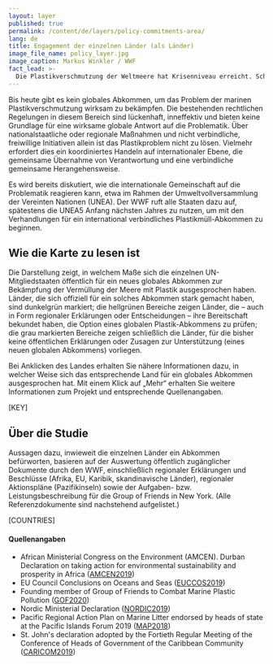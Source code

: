 ```yaml
---
layout: layer
published: true
permalink: /content/de/layers/policy-commitments-area/
lang: de
title: Engagement der einzelnen Länder (als Länder)
image_file_name: policy_layer.jpg
image_caption: Markus Winkler / WWF
fact_lead: >-
  Die Plastikverschmutzung der Weltmeere hat Krisenniveau erreicht. Schätzungen zufolge gelangen jährlich über acht Millionen Tonnen Plastikmüll in die Ozeane der Welt und bedrohen damit marine Lebewesen, Küstenlebensräume und potentiell auch die menschliche Gesundheit. Die Vermüllung der Meere ist ein globales Problem, das dringend eine globale Antwort erfordert. Es ist an der Zeit, mit den Verhandlungen für ein neues, global verbindliches Abkommen gegen den Eintrag von Plastikmüll in die Weltmeere zu beginnen!
---
```


Bis heute gibt es kein globales Abkommen, um das Problem der marinen Plastikverschmutzung wirksam zu bekämpfen. Die bestehenden rechtlichen Regelungen in diesem Bereich sind lückenhaft, inneffektiv und bieten keine Grundlage für eine wirksame globale Antwort auf die Problematik. Über nationalstaatliche oder regionale Maßnahmen und nicht verbindliche, freiwillige Initiativen allein ist das Plastikproblem nicht zu lösen. Vielmehr erfordert dies ein koordiniertes Handeln auf internationaler Ebene, die gemeinsame Übernahme von Verantwortung und eine verbindliche gemeinsame Herangehensweise.

Es wird bereits diskutiert, wie die internationale Gemeinschaft auf die Problematik reagieren kann, etwa im Rahmen der Umweltvollversammlung der Vereinten Nationen (UNEA). Der WWF ruft alle Staaten dazu auf, spätestens die UNEA5 Anfang nächsten Jahres zu nutzen, um mit den Verhandlungen für ein international verbindliches Plastikmüll-Abkommen zu beginnen.

## Wie die Karte zu lesen ist

Die Darstellung zeigt, in welchem Maße sich die einzelnen UN-Mitgliedstaaten öffentlich für ein neues globales Abkommen zur Bekämpfung der Vermüllung der Meere mit Plastik ausgesprochen haben. Länder, die sich offiziell für ein solches Abkommen stark gemacht haben, sind dunkelgrün markiert; die hellgrünen Bereiche zeigen Länder, die – auch in Form regionaler Erklärungen oder Entscheidungen – ihre Bereitschaft bekundet haben, die Option eines globalen Plastik-Abkommens zu prüfen; die grau markierten Bereiche zeigen schließlich die Länder, für die bisher keine öffentlichen Erklärungen oder Zusagen zur Unterstützung (eines neuen globalen Abkommens) vorliegen.

Bei Anklicken des Landes erhalten Sie nähere Informationen dazu, in welcher Weise sich das entsprechende Land für ein globales Abkommen ausgesprochen hat. Mit einem Klick auf „Mehr“ erhalten Sie weitere Informationen zum Projekt und entsprechende Quellenangaben.

[KEY]

## Über die Studie

Aussagen dazu, inwieweit die einzelnen Länder ein Abkommen befürworten, basieren auf der Auswertung öffentlich zugänglicher Dokumente durch den WWF, einschließlich regionaler Erklärungen und Beschlüsse (Afrika, EU, Karibik, skandinavische Länder), regionaler Aktionspläne (Pazifikinseln) sowie der Aufgaben- bzw. Leistungsbeschreibung für die Group of Friends in New York. (Alle Referenzdokumente sind nachstehend aufgelistet.)

[COUNTRIES]

<div class="mpx-reference">
  <h4>Quellenangaben</h4>
  <ul>
    <li>
      African Ministerial Congress on the Environment (AMCEN). Durban Declaration on taking action for environmental sustainability and prosperity in Africa (<a href="https://wedocs.unep.org/bitstream/handle/20.500.11822/30786/AMCEN_17L1.pdf?sequence=1&isAllowed=y" target="_blank">AMCEN2019</a>)
    </li>
    <li>
      EU Council Conclusions on Oceans and Seas (<a href="https://www.consilium.europa.eu/media/41384/st14249-en19.pdf" target="_blank">EUCCOS2019</a>)
    </li>
    <li>
      Founding member of Group of Friends to Combat Marine Plastic Pollution (<a href="https://www.norway.no/en/missions/UN/news/news-from-norwayun/CombatMarinePlastic/#Objectives" target="_blank">GOF2020</a>)
    </li>
    <li>
      Nordic Ministerial Declaration (<a href="https://www.norden.org/en/declaration/nordic-ministerial-declaration-call-global-agreement-combat-marine-plastic-litter-and" target="_blank">NORDIC2019</a>)
    </li>
    <li>
      Pacific Regional Action Plan on Marine Litter endorsed by heads of state at the Pacific Islands Forum 2019 (<a href="https://www.sprep.org/sites/default/files/documents/publications/MAP-Digital-small.pdf" target="_blank">MAP2018</a>)
    </li>
    <li>
      St. John's declaration adopted by the Fortieth Regular Meeting of the Conference of Heads of Government of the Caribbean Community (<a href="https://today.caricom.org/2019/07/06/communique-issued-at-the-conclusion-of-the-fortieth-regular-meeting-of-the-conference-of-heads-of-government-of-the-caribbean-community-gros-islet-saint-lucia-3-5-july-2019/" target="_blank">CARICOM2019</a>)
    </li>
  </ul>
</div>
